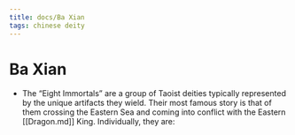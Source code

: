 ```yaml
---
title: docs/Ba Xian
tags: chinese deity
---
```


# Ba Xian 
- The “Eight Immortals” are a group of Taoist deities typically represented by the unique artifacts they wield. Their most famous story is that of them crossing the Eastern Sea and coming into conflict with the Eastern [[Dragon.md]] King. Individually, they are: